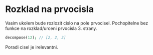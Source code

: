 # Rozklad na prvocisla

Vasim ukolem bude rozlozit cislo na pole prvocisel. Pochopitelne bez funkce na rozklad/urceni prvocisla 3. strany.

```php
decompose(12); // [2, 2, 3]
```

Poradi cisel je irelevantni.
